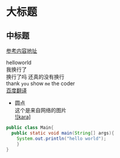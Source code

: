 大标题
==
中标题
--

[参考内容地址](https://blog.csdn.net/kaitiren/article/details/38513715)<br>

helloworld<br>
我换行了<br>
换行了吗
还真的没有换行<br>
thank `you`  show `me` the coder<br>
[百度翻译](http://fanyi.baidu.com/?aldtype=16047#en/zh/preview%20change "点击")<br>
* 圆点<br>
这个是来自网络的图片  
[![kara]](https://image.baidu.com/search/detail?ct=503316480&z=0&ipn=false&word=kara%E5%9B%BE%E7%89%87&hs=2&pn=2&spn=0&di=188640911470&pi=0&rn=1&tn=baiduimagedetail&is=0%2C0&ie=utf-8&oe=utf-8&cl=2&lm=-1&cs=535901980%2C3925453864&os=1489525532%2C2767187577&simid=17595658%2C622108600&adpicid=0&lpn=0&ln=30&fr=ala&fm=&sme=&cg=star&bdtype=0&oriquery=kara%E5%9B%BE%E7%89%87&objurl=http%3A%2F%2Fimg.ph.126.net%2FZcO8G0R9gOVpAV1DmaXFkA%3D%3D%2F3331256349371151953.jpg&fromurl=ippr_z2C%24qAzdH3FAzdH3Fks52_z%26e3B8mn_z%26e3Bv54AzdH3Fw54jgswgy7jAzdH3Fks52AzdH3FfpwptvAzdH3F8d9cldmanda8a089890ncmaaAzdH3F&gsm=0&islist=&querylist=)<br>

```Java
public class Main{
  public static void main(String[] args){
    System.out.println("hello world");
    }
}
```
